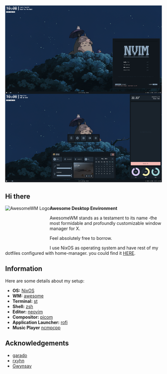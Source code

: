 ![awesomewm desktop screenshot](https://github.com/mahmoudk1000/nix-config/blob/main/assets/awesomewm.png)

## Hi there

<a href="https://awesomewm.org/"><img alt="AwesomeWM Logo" height="140" align = "left" src="https://awesomewm.org/doc/api/images/AUTOGEN_wibox_logo_logo_and_name.svg"></a>

**Awesome Desktop Environment**

AwesomeWM stands as a testament to its name ‑̈­the most formidable and profoundly customizable window manager for X.

Feel absolutely free to borrow.

I use NixOS as operating system and have rest of my dotfiles configured with home-manager. you could find it [HERE](https://github.com/mahmoudk1000/nix-config).

## Information

Here are some details about my setup:

- **OS:** [NixOS](https://nixos.org/)
- **WM:** [awesome](https://github.com/awesomeWM/awesome)
- **Terminal:** [st](https://st.suckless.org/)
- **Shell:** [zsh](https://www.zsh.org/)
- **Editor:** [neovim](https://github.com/neovim/neovim)
- **Compositor:** [picom](https://github.com/yshui/picom)
- **Application Launcher:** [rofi](https://github.com/davatorium/rofi)
- **Music Player** [ncmpcpp](https://github.com/ncmpcpp/ncmpcpp)

## Acknowledgements

- [garado](https://github.com/garado/cozy)
- [rxyhn](https://github.com/rxyhn/yoru)
- [Gwynsav](https://github.com/Gwynsav/gwileful)
